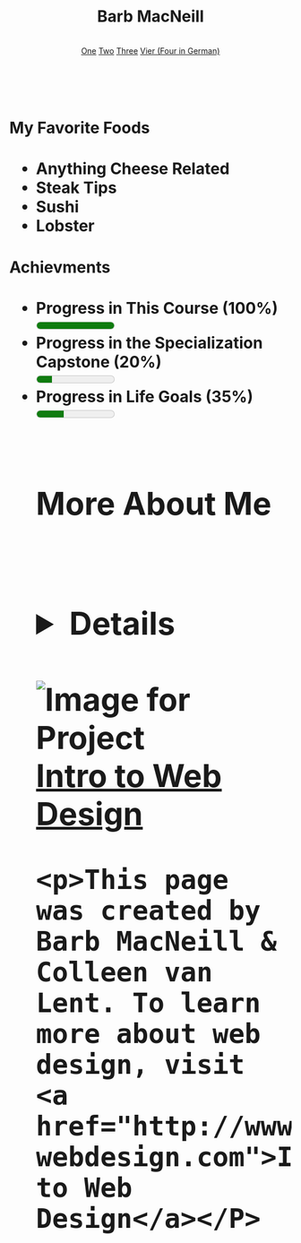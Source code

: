 <html lang= "en">
<head>
	<meta charset="utf-8">
<header>
<h1>Barb MacNeill</h1>
	<title>Final HTML Project</title>
<br>
     <a href="link1.html">One</a> <a href="link2.html">Two</a> <a href="link3.html">Three</a> <a href="Vier.html">Vier (Four in German)</a>
</header>
<br>
<body>
	<h1>My Favorite Foods<h1>
		<ul>
			<li>Anything Cheese Related</li>
			<li>Steak Tips</li>
			<li>Sushi</li>
			<li>Lobster</li>
		</ul>
	<h1> Achievments <h1>
		<ul>
		    	<li> Progress in This Course (100%)</li><meter min="0" max="100" value="100">100%</meter><br> 
		   	<li>Progress in the Specialization Capstone (20%)</li><meter min="0" max="100" value="20">20%</meter><br> 
			<li>Progress in Life Goals (35%)</li><meter min="0" max="100" value="35">35%</meter><br> 
<br>
	<h1>More About Me<h1>
<br>
		<details>I grew up in Sudbury, MA and now live in Manchester, NH with my dog, Tommy</details>

<br>

<footer>
	<img src ="http://www.intro-webdesign.com/images/newlogo.png"
	     alt ="Image for Project">
<br>
	<a href="http://www.intro-webdesign.com/images/newlogo.png">Intro to Web Design</a>
<br>
	
	<p>This page was created by Barb MacNeill & Colleen van Lent. To learn more about web design, visit
	<a href="http://www.intro-webdesign.com">Intro to Web Design</a></P>

